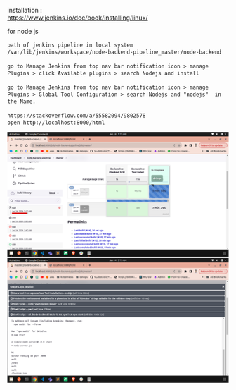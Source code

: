 installation :          
https://www.jenkins.io/doc/book/installing/linux/           


for node js 
```
path of jenkins pipeline in local system 
/var/lib/jenkins/workspace/node-backend-pipeline_master/node-backend

go to Manage Jenkins from top nav bar notification icon > manage Plugins > click Available plugins > search Nodejs and install

go to Manage Jenkins from top nav bar notification icon > manage Plugins > Global Tool Configuration > search Nodejs and "nodejs"  in the Name.

https://stackoverflow.com/a/55582094/9802578
open http://localhost:8000/html
```

![Alt text](<Screenshot from 2024-01-14 03-19-05.png>)              
![Alt text](<Screenshot from 2024-01-14 03-19-17.png>)